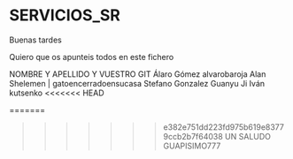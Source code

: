 # SERVICIOS_SR

Buenas tardes

Quiero que os apunteis todos en este fichero 

NOMBRE Y APELLIDO Y VUESTRO GIT
Álaro Gómez alvarobaroja
Alan Shelemen | gatoencerradoensucasa
Stefano Gonzalez
Guanyu Ji
Iván kutsenko
<<<<<<< HEAD


=======
>>>>>>> e382e751dd223fd975b619e83779ccb2b7f64038
UN SALUDO GUAPISIMO777



